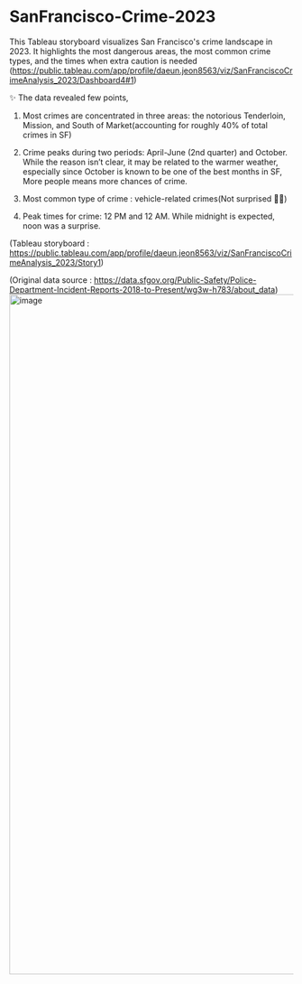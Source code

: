 # SanFrancisco-Crime-2023
This Tableau storyboard visualizes San Francisco's crime landscape in 2023. It highlights the most dangerous areas, the most common crime types, and the times when extra caution is needed
(https://public.tableau.com/app/profile/daeun.jeon8563/viz/SanFranciscoCrimeAnalysis_2023/Dashboard4#1)


✨ The data revealed few points,

1) Most crimes are concentrated in three areas:
   the notorious Tenderloin, Mission, and South of Market(accounting for roughly 40% of total crimes in SF)
   
2) Crime peaks during two periods: April-June (2nd quarter) and October.
   While the reason isn’t clear, it may be related to the warmer weather,
   especially since October is known to be one of the best months in SF,
   More people means more chances of crime.

3) Most common type of crime : vehicle-related crimes(Not surprised 💁‍♀️)

3) Peak times for crime: 12 PM and 12 AM.
   While midnight is expected, noon was a surprise.

(Tableau storyboard : https://public.tableau.com/app/profile/daeun.jeon8563/viz/SanFranciscoCrimeAnalysis_2023/Story1)

(Original data source : https://data.sfgov.org/Public-Safety/Police-Department-Incident-Reports-2018-to-Present/wg3w-h783/about_data)
<img width="1204" alt="image" src="https://github.com/CindyJeon/SanFrancisco-Crime-2023-Visualization/assets/157195682/6ed93b73-d49b-42f4-a8d0-ca4ba7112ac0">


